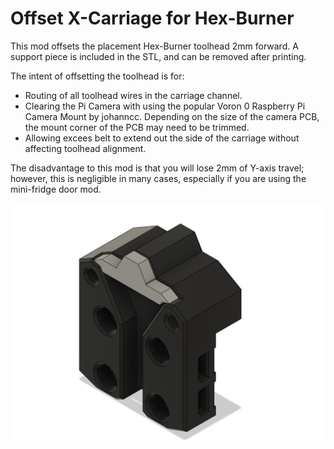 # Offset X-Carriage for Hex-Burner

This mod offsets the placement Hex-Burner toolhead 2mm forward. A support piece is included in the STL, and can be removed after printing.

The intent of offsetting the toolhead is for: 
- Routing of all toolhead wires in the carriage channel.
- Clearing the Pi Camera with using the popular Voron 0 Raspberry Pi Camera Mount by johanncc. Depending on the size of the camera PCB, the mount corner of the PCB may need to be trimmed. 
- Allowing excees belt to extend out the side of the carriage without affecting toolhead alignment. 

The disadvantage to this mod is that you will lose 2mm of Y-axis travel; however, this is negligible in many cases, especially if you are using the mini-fridge door mod.

![picture](Images/x-carriage-2mm-offset.jpg)

